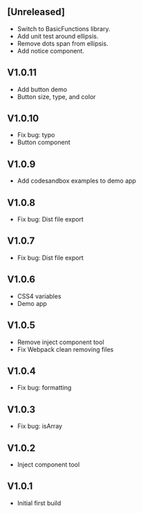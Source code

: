 ## [Unreleased]
- Switch to BasicFunctions library.
- Add unit test around ellipsis.
- Remove dots span from ellipsis.
- Add notice component.

## V1.0.11
- Add button demo
- Button size, type, and color

## V1.0.10
- Fix bug: typo
- Button component

## V1.0.9
- Add codesandbox examples to demo app

## V1.0.8
- Fix bug: Dist file export

## V1.0.7
- Fix bug: Dist file export

## V1.0.6
- CSS4 variables
- Demo app

## V1.0.5
- Remove inject component tool
- Fix Webpack clean removing files

## V1.0.4
- Fix bug: formatting

## V1.0.3
- Fix bug: isArray

## V1.0.2
- Inject component tool

## V1.0.1
- Initial first build